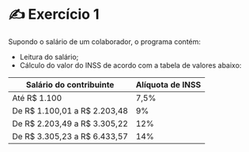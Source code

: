 # ✍️ Exercício 1
Supondo o salário de um colaborador, o programa contém:
- Leitura do salário;
- Cálculo do valor do INSS de acordo com a tabela de valores abaixo:

| Salário do contribuinte | Alíquota de INSS |
| --- | --- |
| Até R$ 1.100 |7,5% |
| De R$ 1.100,01 a R$ 2.203,48 | 9% |
| De R$ 2.203,49 a R$ 3.305,22 | 12% |
| De R$ 3.305,23 a R$ 6.433,57 | 14% |


